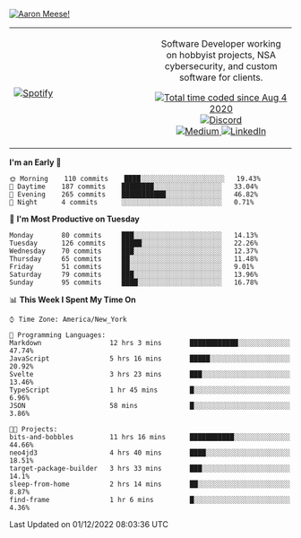 [![Aaron Meese!](https://user-images.githubusercontent.com/17814535/88975338-a2aabf00-d27f-11ea-963f-8a19608716b4.png)](https://github.com/ajmeese7/readme-ascii "README ASCII")

<!-- Modified from project here: https://github.com/novatorem/novatorem -->
<table width="100%">
  <tr>
  <td width="50%">

&nbsp; <br> [![Spotify](https://ajmeese7.vercel.app/api/spotify)](https://open.spotify.com/user/ajmeese)

  </td>
  <td width="50%">
    <p align="center">
    Software Developer working on hobbyist projects, NSA cybersecurity, and custom software for clients.
    </p>
    <p align="center">
      <a href="https://wakatime.com/@f726891d-3b02-46cd-9b60-e8c59f9e2b14">
        <img src="https://wakatime.com/badge/user/f726891d-3b02-46cd-9b60-e8c59f9e2b14.svg" alt="Total time coded since Aug 4 2020" title="WakaTime" />
      </a>
      <a href="http://link.aaronmeese.com/discord">
        <img src="https://img.shields.io/badge/discord-ajmeese7%234835-369?style=flat-square&logo=discord&logoColor=white&color=purple" alt="Discord" title="Discord">
      </a>
      <br />
      <a href="https://link.aaronmeese.com/medium">
        <img src="https://img.shields.io/badge/medium-ajmeese7-1DB954?style=flat-square&logo=medium&logoColor=white" alt="Medium" title="Medium">
      </a>
      <a href="https://link.aaronmeese.com/linkedin">
        <img src="https://img.shields.io/badge/linkedIn-aaronmeese-1DB954?style=flat-square&logo=linkedin&logoColor=white&color=blue" alt="LinkedIn" title="LinkedIn">
      </a>
    </p>
  </td>

</table>

[//]: <> (The `&nbsp;` is to have Aphelion take up more space)

<!--START_SECTION:waka-->
**I'm an Early 🐤** 

```text
🌞 Morning    110 commits    ████░░░░░░░░░░░░░░░░░░░░░   19.43% 
🌆 Daytime    187 commits    ████████░░░░░░░░░░░░░░░░░   33.04% 
🌃 Evening    265 commits    ███████████░░░░░░░░░░░░░░   46.82% 
🌙 Night      4 commits      ░░░░░░░░░░░░░░░░░░░░░░░░░   0.71%

```
📅 **I'm Most Productive on Tuesday** 

```text
Monday       80 commits     ███░░░░░░░░░░░░░░░░░░░░░░   14.13% 
Tuesday      126 commits    █████░░░░░░░░░░░░░░░░░░░░   22.26% 
Wednesday    70 commits     ███░░░░░░░░░░░░░░░░░░░░░░   12.37% 
Thursday     65 commits     ██░░░░░░░░░░░░░░░░░░░░░░░   11.48% 
Friday       51 commits     ██░░░░░░░░░░░░░░░░░░░░░░░   9.01% 
Saturday     79 commits     ███░░░░░░░░░░░░░░░░░░░░░░   13.96% 
Sunday       95 commits     ████░░░░░░░░░░░░░░░░░░░░░   16.78%

```


📊 **This Week I Spent My Time On** 

```text
⌚︎ Time Zone: America/New_York

💬 Programming Languages: 
Markdown                 12 hrs 3 mins       ████████████░░░░░░░░░░░░░   47.74% 
JavaScript               5 hrs 16 mins       █████░░░░░░░░░░░░░░░░░░░░   20.92% 
Svelte                   3 hrs 23 mins       ███░░░░░░░░░░░░░░░░░░░░░░   13.46% 
TypeScript               1 hr 45 mins        █░░░░░░░░░░░░░░░░░░░░░░░░   6.96% 
JSON                     58 mins             █░░░░░░░░░░░░░░░░░░░░░░░░   3.86%

🐱‍💻 Projects: 
bits-and-bobbles         11 hrs 16 mins      ███████████░░░░░░░░░░░░░░   44.66% 
neo4jd3                  4 hrs 40 mins       ████░░░░░░░░░░░░░░░░░░░░░   18.51% 
target-package-builder   3 hrs 33 mins       ███░░░░░░░░░░░░░░░░░░░░░░   14.1% 
sleep-from-home          2 hrs 14 mins       ██░░░░░░░░░░░░░░░░░░░░░░░   8.87% 
find-frame               1 hr 6 mins         █░░░░░░░░░░░░░░░░░░░░░░░░   4.36%

```


 Last Updated on 01/12/2022 08:03:36 UTC
<!--END_SECTION:waka-->
